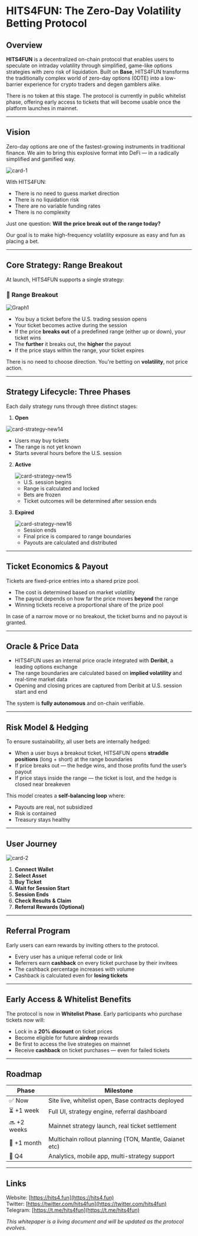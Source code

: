 
# HITS4FUN: The Zero-Day Volatility Betting Protocol

## Overview

**HITS4FUN** is a decentralized on-chain protocol that enables users to speculate on intraday volatility through simplified, game-like options strategies with zero risk of liquidation. Built on **Base**, HITS4FUN transforms the traditionally complex world of zero-day options (0DTE) into a low-barrier experience for crypto traders and degen gamblers alike.

There is no token at this stage. The protocol is currently in public whitelist phase, offering early access to tickets that will become usable once the platform launches in mainnet.

---

## Vision

Zero-day options are one of the fastest-growing instruments in traditional finance. We aim to bring this explosive format into DeFi — in a radically simplified and gamified way.

<img style="max-width:100%;" alt="card-1" src="https://github.com/user-attachments/assets/592e7db5-ba9d-46b5-b3f0-82a9f2a5805d" />

With HITS4FUN:

- There is no need to guess market direction
- There is no liquidation risk
- There are no variable funding rates
- There is no complexity

Just one question: **Will the price break out of the range today?**

Our goal is to make high-frequency volatility exposure as easy and fun as placing a bet.

---

## Core Strategy: Range Breakout

At launch, HITS4FUN supports a single strategy:

### 🎯 **Range Breakout**

<img style="max-width:100%;" alt="Graph1" src="https://github.com/user-attachments/assets/7960bf5e-1a49-4d35-b160-14881c32427d" />


- You buy a ticket before the U.S. trading session opens
- Your ticket becomes active during the session
- If the price **breaks out** of a predefined range (either up or down), your ticket wins
- The **further** it breaks out, the **higher** the payout
- If the price stays within the range, your ticket expires

There is no need to choose direction. You're betting on **volatility**, not price action.

---

## Strategy Lifecycle: Three Phases

Each daily strategy runs through three distinct stages:

1. **Open**

<img style="max-width:100%;" alt="card-strategy-new14" src="https://github.com/user-attachments/assets/7c8e16bf-7287-45e6-a141-9c6436756925" />

   - Users may buy tickets
   - The range is not yet known
   - Starts several hours before the U.S. session

2. **Active**

   <img style="max-width:100%;" alt="card-strategy-new15" src="https://github.com/user-attachments/assets/fe278fe2-5044-485a-8062-ae9b2cf520b9" />


   - U.S. session begins
   - Range is calculated and locked
   - Bets are frozen
   - Ticket outcomes will be determined after session ends

3. **Expired**

   <img style="max-width:100%;" alt="card-strategy-new16" src="https://github.com/user-attachments/assets/21588cdd-2f81-4706-b430-725bd2e8e716" />


   - Session ends
   - Final price is compared to range boundaries
   - Payouts are calculated and distributed

---

## Ticket Economics & Payout

Tickets are fixed-price entries into a shared prize pool.

- The cost is determined based on market volatility
- The payout depends on how far the price moves **beyond** the range
- Winning tickets receive a proportional share of the prize pool

In case of a narrow move or no breakout, the ticket burns and no payout is granted.

---

## Oracle & Price Data

- HITS4FUN uses an internal price oracle integrated with **Deribit**, a leading options exchange
- The range boundaries are calculated based on **implied volatility** and real-time market data
- Opening and closing prices are captured from Deribit at U.S. session start and end

The system is **fully autonomous** and on-chain verifiable.

---

## Risk Model & Hedging

To ensure sustainability, all user bets are internally hedged:

- When a user buys a breakout ticket, HITS4FUN opens **straddle positions** (long + short) at the range boundaries
- If price breaks out — the hedge wins, and those profits fund the user’s payout
- If price stays inside the range — the ticket is lost, and the hedge is closed near breakeven

This model creates a **self-balancing loop** where:

- Payouts are real, not subsidized
- Risk is contained
- Treasury stays healthy

---

## User Journey

<img style="max-width:100%;" alt="card-2" src="https://github.com/user-attachments/assets/e7d507f2-d2d4-4f5b-8c54-d4c4c4ec8fb6" />


1. **Connect Wallet**
2. **Select Asset**
3. **Buy Ticket**
4. **Wait for Session Start**
5. **Session Ends**
6. **Check Results & Claim**
7. **Referral Rewards (Optional)**

---

## Referral Program

Early users can earn rewards by inviting others to the protocol.

- Every user has a unique referral code or link
- Referrers earn **cashback** on every ticket purchase by their invitees
- The cashback percentage increases with volume
- Cashback is calculated even for **losing tickets**

---

## Early Access & Whitelist Benefits

The protocol is now in **Whitelist Phase**. Early participants who purchase tickets now will:

- Lock in a **20% discount** on ticket prices
- Become eligible for future **airdrop** rewards
- Be first to access the live strategies on mainnet
- Receive **cashback** on ticket purchases — even for failed tickets

---

## Roadmap

| Phase       | Milestone                                              |
| ----------- | ------------------------------------------------------ |
| ✅ Now       | Site live, whitelist open, Base contracts deployed     |
| ⏳ +1 week   | Full UI, strategy engine, referral dashboard           |
| 🔜 +2 weeks | Mainnet strategy launch, real ticket settlement        |
| 🔁 +1 month | Multichain rollout planning (TON, Mantle, Gaianet etc) |
| 🧱 Q4       | Analytics, mobile app, multi-strategy support          |

---

## Links

Website: [https://hits4.fun](https://hits4.fun)  
Twitter: [https://twitter.com/hits4fun](https://twitter.com/hits4fun)  
Telegram: [https://t.me/hits4fun](https://t.me/hits4fun)

*This whitepaper is a living document and will be updated as the protocol evolves.*
